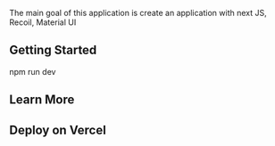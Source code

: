 The main goal of this application is create an application with next JS, Recoil, Material UI

## Getting Started

npm run dev

## Learn More

## Deploy on Vercel

